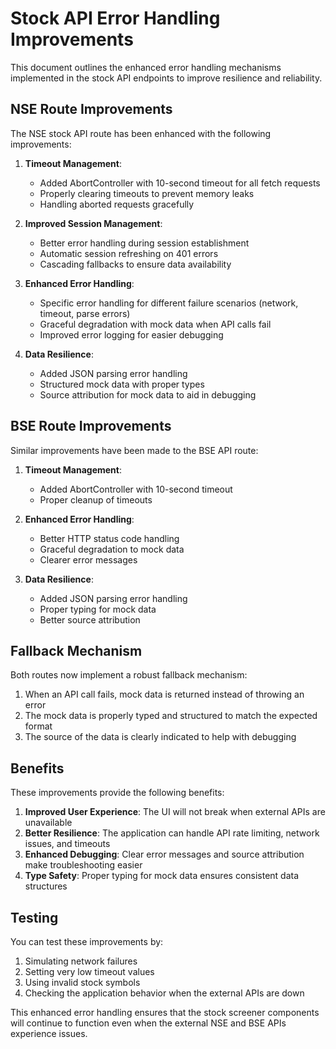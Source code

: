 # Stock API Error Handling Improvements

This document outlines the enhanced error handling mechanisms implemented in the stock API endpoints to improve resilience and reliability.

## NSE Route Improvements

The NSE stock API route has been enhanced with the following improvements:

1. **Timeout Management**:

   - Added AbortController with 10-second timeout for all fetch requests
   - Properly clearing timeouts to prevent memory leaks
   - Handling aborted requests gracefully

2. **Improved Session Management**:

   - Better error handling during session establishment
   - Automatic session refreshing on 401 errors
   - Cascading fallbacks to ensure data availability

3. **Enhanced Error Handling**:

   - Specific error handling for different failure scenarios (network, timeout, parse errors)
   - Graceful degradation with mock data when API calls fail
   - Improved error logging for easier debugging

4. **Data Resilience**:
   - Added JSON parsing error handling
   - Structured mock data with proper types
   - Source attribution for mock data to aid in debugging

## BSE Route Improvements

Similar improvements have been made to the BSE API route:

1. **Timeout Management**:

   - Added AbortController with 10-second timeout
   - Proper cleanup of timeouts

2. **Enhanced Error Handling**:

   - Better HTTP status code handling
   - Graceful degradation to mock data
   - Clearer error messages

3. **Data Resilience**:
   - Added JSON parsing error handling
   - Proper typing for mock data
   - Better source attribution

## Fallback Mechanism

Both routes now implement a robust fallback mechanism:

1. When an API call fails, mock data is returned instead of throwing an error
2. The mock data is properly typed and structured to match the expected format
3. The source of the data is clearly indicated to help with debugging

## Benefits

These improvements provide the following benefits:

1. **Improved User Experience**: The UI will not break when external APIs are unavailable
2. **Better Resilience**: The application can handle API rate limiting, network issues, and timeouts
3. **Enhanced Debugging**: Clear error messages and source attribution make troubleshooting easier
4. **Type Safety**: Proper typing for mock data ensures consistent data structures

## Testing

You can test these improvements by:

1. Simulating network failures
2. Setting very low timeout values
3. Using invalid stock symbols
4. Checking the application behavior when the external APIs are down

This enhanced error handling ensures that the stock screener components will continue to function even when the external NSE and BSE APIs experience issues.
